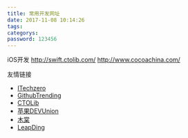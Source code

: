 ```yaml
---
title: 常用开发网址
date: 2017-11-08 10:14:26
tags:
categorys:
password: 123456
---
```


iOS开发
http://swift.ctolib.com/
http://www.cocoachina.com/

友情链接
- [ITechzero](http://www.itechzero.com/)
- [GithubTrending](https://github.com/trending?l=objectivec)
- [CTOLib](http://www.ctolib.com/)
- [苹果DEVUnion](http://www.iosappx.com/)
- [木棠](http://www.jianshu.com/users/97e4c0e7528e)
- [LeapDing](http://www.jianshu.com/users/a47bd3610273)